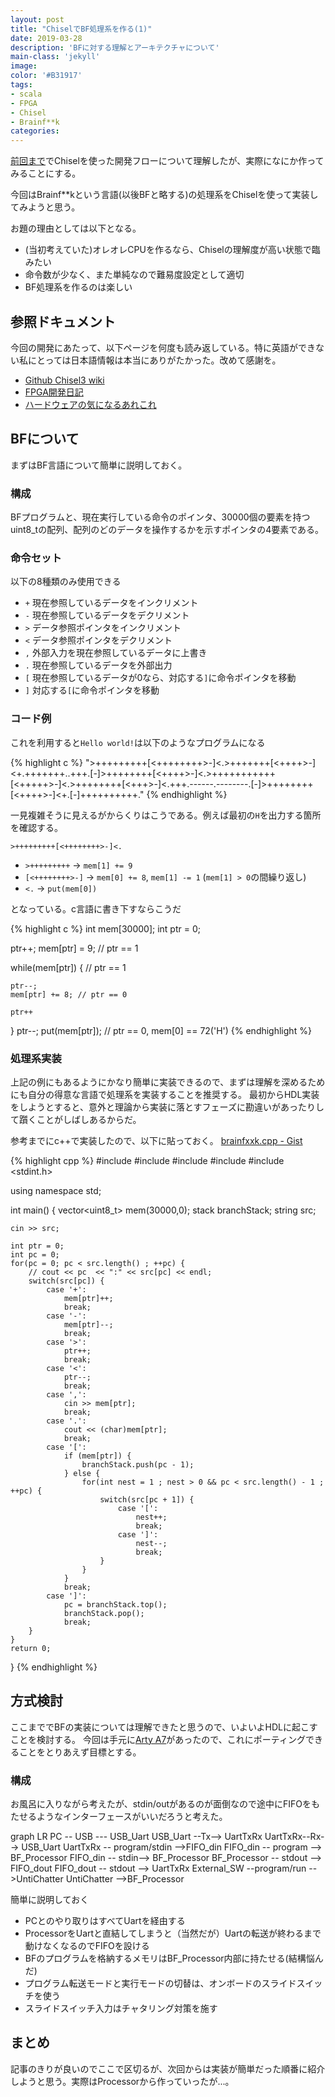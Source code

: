 ```yaml
---
layout: post
title: "ChiselでBF処理系を作る(1)"
date: 2019-03-28
description: 'BFに対する理解とアーキテクチャについて'
main-class: 'jekyll'
image: 
color: '#B31917'
tags:
- scala
- FPGA
- Chisel
- Brainf**k
categories:
---
```


[前回まで](https://kamiyaowl.github.io/blog/start-chisel/)でChiselを使った開発フローについて理解したが、実際になにか作ってみることにする。

今回はBrainf**kという言語(以後BFと略する)の処理系をChiselを使って実装してみようと思う。

お題の理由としては以下となる。

* (当初考えていた)オレオレCPUを作るなら、Chiselの理解度が高い状態で臨みたい
* 命令数が少なく、また単純なので難易度設定として適切
* BF処理系を作るのは楽しい

## 参照ドキュメント

今回の開発にあたって、以下ページを何度も読み返している。特に英語ができない私にとっては日本語情報は本当にありがたかった。改めて感謝を。

* [Github Chisel3 wiki](https://github.com/freechipsproject/chisel3/wiki)
* [FPGA開発日記](http://msyksphinz.hatenablog.com/)
* [ハードウェアの気になるあれこれ](https://www.tech-diningyo.info/)

## BFについて

まずはBF言語について簡単に説明しておく。

### 構成

BFプログラムと、現在実行している命令のポインタ、30000個の要素を持つuint8_tの配列、配列のどのデータを操作するかを示すポインタの4要素である。

### 命令セット

以下の8種類のみ使用できる

* `+` 現在参照しているデータをインクリメント
* `-` 現在参照しているデータをデクリメント
* `>` データ参照ポインタをインクリメント
* `<` データ参照ポインタをデクリメント
* `,` 外部入力を現在参照しているデータに上書き
* `.` 現在参照しているデータを外部出力
* `[` 現在参照しているデータが0なら、対応する`]`に命令ポインタを移動
* `]` 対応する`[`に命令ポインタを移動

### コード例

これを利用すると`Hello world!`は以下のようなプログラムになる

{% highlight c %}
">+++++++++[<++++++++>-]<.>+++++++[<++++>-]<+.+++++++..+++.[-]>++++++++[<++++>-]<.>+++++++++++[<+++++>-]<.>++++++++[<+++>-]<.+++.------.--------.[-]>++++++++[<++++>-]<+.[-]++++++++++."
{% endhighlight %}

一見複雑そうに見えるがからくりはこうである。例えば最初の`H`を出力する箇所を確認する。

`>+++++++++[<++++++++>-]<.`

* `>+++++++++` → `mem[1] += 9`
* `[<++++++++>-]` → `mem[0] += 8`, `mem[1] -= 1` (`mem[1] > 0`の間繰り返し)
* `<.` → `put(mem[0])`

となっている。c言語に書き下すならこうだ

{% highlight c %}
int mem[30000];
int ptr = 0;

ptr++;
mem[ptr] = 9; // ptr == 1

while(mem[ptr]) { // ptr == 1

    ptr--;
    mem[ptr] += 8; // ptr == 0
    
    ptr++
}
ptr--;
put(mem[ptr]); // ptr == 0, mem[0] == 72('H')
{% endhighlight %}

### 処理系実装

上記の例にもあるようにかなり簡単に実装できるので、まずは理解を深めるためにも自分の得意な言語で処理系を実装することを推奨する。
最初からHDL実装をしようとすると、意外と理論から実装に落とすフェーズに勘違いがあったりして躓くことがしばしあるからだ。

参考までにc++で実装したので、以下に貼っておく。
[brainfxxk.cpp - Gist](https://gist.github.com/kamiyaowl/c4d8bb95795f1ca775b8a86b684d3a27)

{% highlight cpp %}
#include <iostream>
#include <string>
#include <vector>
#include <stack>
#include <stdint.h>

using namespace std;

int main() {
	vector<uint8_t> mem(30000,0);
	stack<int> branchStack;
	string src;

	cin >> src;

	int ptr = 0;
	int pc = 0;
	for(pc = 0; pc < src.length() ; ++pc) {
		// cout << pc  << ":" << src[pc] << endl;
		switch(src[pc]) {
			case '+':
				mem[ptr]++;
				break;
			case '-':
				mem[ptr]--;
				break;
			case '>':
				ptr++;
				break;
			case '<':
				ptr--;
				break;
			case ',':
				cin >> mem[ptr];
				break;
			case '.':
				cout << (char)mem[ptr];
				break;
			case '[':
				if (mem[ptr]) {
					branchStack.push(pc - 1);
				} else {
					for(int nest = 1 ; nest > 0 && pc < src.length() - 1 ; ++pc) {
						switch(src[pc + 1]) {
							case '[':
								nest++;
								break;
							case ']':
								nest--;
								break;
						}
					}
				}
				break;
			case ']':
				pc = branchStack.top();
				branchStack.pop();
				break;
		}
	}
	return 0;
}
{% endhighlight %}

## 方式検討

ここまででBFの実装については理解できたと思うので、いよいよHDLに起こすことを検討する。
今回は手元に[Arty A7](https://reference.digilentinc.com/reference/programmable-logic/arty-a7/start)があったので、これにポーティングできることをとりあえず目標とする。

### 構成 

お風呂に入りながら考えたが、stdin/outがあるのが面倒なので途中にFIFOをもたせるようなインターフェースがいいだろうと考えた。

<div class="mermaid">
graph LR
    PC -- USB --- USB_Uart
    USB_Uart --Tx--> UartTxRx
    UartTxRx--Rx--> USB_Uart
    UartTxRx -- program/stdin -->FIFO_din
    FIFO_din -- program --> BF_Processor
    FIFO_din -- stdin--> BF_Processor
    BF_Processor -- stdout --> FIFO_dout
    FIFO_dout -- stdout --> UartTxRx
    External_SW --program/run -->UntiChatter
    UntiChatter -->BF_Processor
</div>

簡単に説明しておく

* PCとのやり取りはすべてUartを経由する
* ProcessorをUartと直結してしまうと（当然だが）Uartの転送が終わるまで動けなくなるのでFIFOを設ける
* BFのプログラムを格納するメモリはBF_Processor内部に持たせる(結構悩んだ)
* プログラム転送モードと実行モードの切替は、オンボードのスライドスイッチを使う
* スライドスイッチ入力はチャタリング対策を施す

## まとめ

記事のきりが良いのでここで区切るが、次回からは実装が簡単だった順番に紹介しようと思う。実際はProcessorから作っていったが...。
